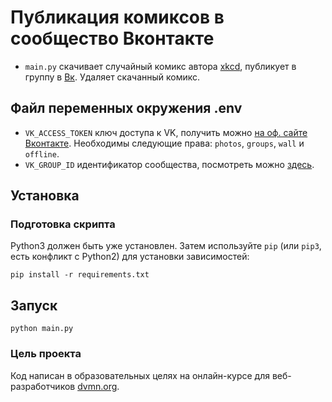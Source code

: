 # Публикация комиксов в сообщество Вконтакте
- `main.py` скачивает случайный комикс автора [xkcd](https://xkcd.com/), публикует в группу в [Вк](https://vk.com/club209462986). Удаляет скачанный комикс.

## Файл переменных окружения .env

- `VK_ACCESS_TOKEN` ключ доступа к VK, получить можно [на оф. сайте Вконтакте](https://vk.com/dev/implicit_flow_user). Необходимы следующие права: `photos`, `groups`, `wall` и `offline`.
- `VK_GROUP_ID` идентификатор сообщества, посмотреть можно [здесь](https://regvk.com/id/).

## Установка

### Подготовка скрипта

Python3 должен быть уже установлен. 
Затем используйте `pip` (или `pip3`, есть конфликт с Python2) для установки зависимостей:

```
pip install -r requirements.txt
```

## Запуск

```
python main.py
```

### Цель проекта

Код написан в образовательных целях на онлайн-курсе для веб-разработчиков [dvmn.org](https://dvmn.org/).

